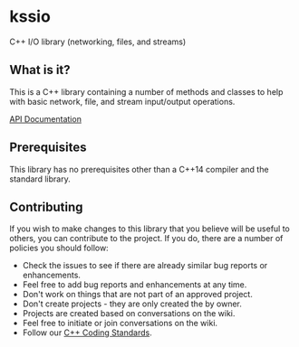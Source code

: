 # kssio
C++ I/O library (networking, files, and streams)

## What is it?

This is a C++ library containing a number of methods and classes to help with basic network,
file, and stream input/output operations.

[API Documentation](http://www.kss.cc/apis/kssio/docs/index.html) 

## Prerequisites

This library has no prerequisites other than a C++14 compiler and the standard library.

## Contributing

If you wish to make changes to this library that you believe will be useful to others, you can
contribute to the project. If you do, there are a number of policies you should follow:

* Check the issues to see if there are already similar bug reports or enhancements.
* Feel free to add bug reports and enhancements at any time.
* Don't work on things that are not part of an approved project.
* Don't create projects - they are only created the by owner.
* Projects are created based on conversations on the wiki.
* Feel free to initiate or join conversations on the wiki.
* Follow our [C++ Coding Standards](https://www.kss.cc/standards/c-.html).

